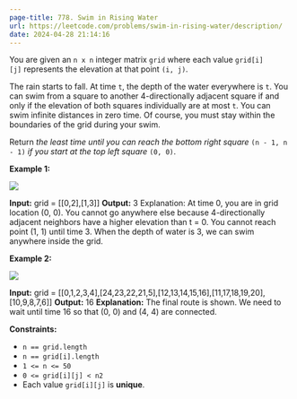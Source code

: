 ```yaml
---
page-title: 778. Swim in Rising Water
url: https://leetcode.com/problems/swim-in-rising-water/description/
date: 2024-04-28 21:14:16
---
```

You are given an `n x n` integer matrix `grid` where each value `grid[i][j]` represents the elevation at that point `(i, j)`.

The rain starts to fall. At time `t`, the depth of the water everywhere is `t`. You can swim from a square to another 4-directionally adjacent square if and only if the elevation of both squares individually are at most `t`. You can swim infinite distances in zero time. Of course, you must stay within the boundaries of the grid during your swim.

Return _the least time until you can reach the bottom right square_ `(n - 1, n - 1)` _if you start at the top left square_ `(0, 0)`.

**Example 1:**

![](https://assets.leetcode.com/uploads/2021/06/29/swim1-grid.jpg)

**Input:** grid = [[0,2],[1,3]]
**Output:** 3
Explanation:
At time 0, you are in grid location (0, 0).
You cannot go anywhere else because 4-directionally adjacent neighbors have a higher elevation than t = 0.
You cannot reach point (1, 1) until time 3.
When the depth of water is 3, we can swim anywhere inside the grid.

**Example 2:**

![](https://assets.leetcode.com/uploads/2021/06/29/swim2-grid-1.jpg)

**Input:** grid = [[0,1,2,3,4],[24,23,22,21,5],[12,13,14,15,16],[11,17,18,19,20],[10,9,8,7,6]]
**Output:** 16
**Explanation:** The final route is shown.
We need to wait until time 16 so that (0, 0) and (4, 4) are connected.

**Constraints:**

- `n == grid.length`
- `n == grid[i].length`
- `1 <= n <= 50`
- `0 <= grid[i][j] < n2`
- Each value `grid[i][j]` is **unique**.
